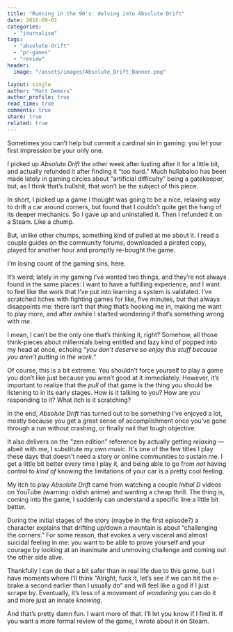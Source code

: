 ```yaml
---
title: "Running in the 90's: delving into Absolute Drift"
date: 2016-09-01
categories: 
  - "journalism"
tags: 
  - "absolute-drift"
  - "pc-games"
  - "review"
header:
  image: "/assets/images/Absolute_Drift_Banner.png"

layout: single
author: "Matt Demers"
author_profile: true
read_time: true
comments: true
share: true
related: true
---
```


Sometimes you can’t help but commit a cardinal sin in gaming: you let your first impression be your only one.

I picked up _Absolute Drift_ the other week after lusting after it for a little bit, and actually refunded it after finding it “too hard.” Much hullabaloo has been made lately in gaming circles about “artificial difficulty” being a gatekeeper, but, as I think that’s bullshit, that won’t be the subject of this piece.

In short, I picked up a game I thought was going to be a nice, relaxing way to drift a car around corners, but found that I couldn’t quite get the hang of its deeper mechanics. So I gave up and uninstalled it. Then I refunded it on a Steam. Like a chump.

But, unlike other chumps, something kind of pulled at me about it. I read a couple guides on the community forums, downloaded a pirated copy, played for another hour and promptly re-bought the game.

I'm losing count of the gaming sins, here.

It’s weird; lately in my gaming I’ve wanted two things, and they’re not always found in the same places: I want to have a fulfilling experience, and I want to feel like the work that I’ve put into learning a system is validated. I’ve scratched itches with fighting games for like, five minutes, but that always disappoints me: there isn’t that _thing_ that’s hooking me in, making me want to play more, and after awhile I started wondering if that’s something wrong with _me_.

I mean, I can’t be the only one that’s thinking it, right? Somehow, all those think-pieces about millennials being entitled and lazy kind of popped into my head at once, echoing _“you don’t deserve so enjoy this stuff because you aren’t putting in the work.”_

Of course, this is a bit extreme. You shouldn’t force yourself to play a game you don’t like just because you aren’t good at it immediately. However, it’s important to realize that the _pull_ of that game is the thing you should be listening to in its early stages. How is it talking to you? How are you responding to it? What itch is it scratching?

In the end, _Absolute Drift_ has turned out to be something I’ve enjoyed a lot, mostly because you get a great sense of accomplishment once you’ve gone through a run without crashing, or finally nail that tough objective.

It also delivers on the "zen edition" reference by actually getting _relaxing_ — albeit with me, I substitute my own music. It's one of the few titles I play these days that doesn't need a story or online communities to sustain me. I get a little bit better every time I play it, and being able to go from _not_ having control to _kind of_ knowing the limitations of your car is a pretty cool feeling.

My itch to play _Absolute Drift_ came from watching a couple _Initial D_ videos on YouTube (warning: oldish anime) and wanting a cheap thrill. The thing is, coming into the game, I suddenly can understand a specific line a little bit better.

During the initial stages of the story (maybe in the first episode?) a character explains that drifting up/down a mountain is about “challenging the corners.” For some reason, that evokes a very visceral and almost suicidal feeling in me: you want to be able to prove yourself and your courage by looking at an inanimate and unmoving challenge and coming out the other side alive.

Thankfully I can do that a bit safer than in real life due to this game, but I have moments where I'll think “Alright, fuck it, let’s see if we can hit the e-brake a second earlier than I usually do” and will feel like a god if I just scrape by. Eventually, it’s less of a movement of _wondering_ you can do it and more just an innate _knowing_.

And that’s pretty damn fun. I want more of that. I’ll let you know if I find it. If you want a more formal review of the game, I wrote about it on Steam.
